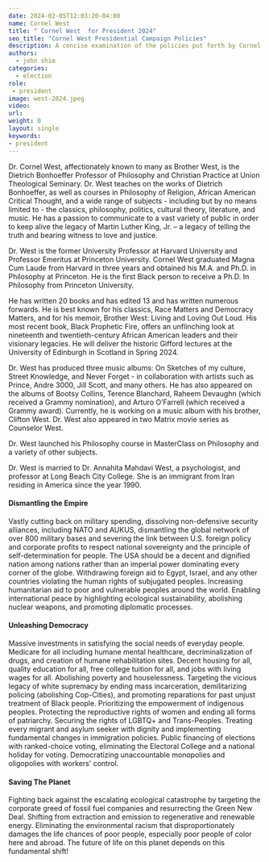 ```yaml
---
date: 2024-02-05T12:03:20-04:00
name: Cornel West 
title: " Cornel West  for President 2024"
seo_title: "Cornel West Presidential Campaign Policies"
description: A concise examination of the policies put forth by Cornel West  during his presidential campaign.
authors:
  - john shim
categories:
  - election
role:
 - president
image: west-2024.jpeg
video:
url: 
weight: 0
layout: single
keywords:
- president
---
```


Dr. Cornel West, affectionately known to many as Brother West, is the Dietrich Bonhoeffer Professor of Philosophy and Christian Practice at Union Theological Seminary. Dr. West teaches on the works of Dietrich Bonhoeffer, as well as courses in Philosophy of Religion, African American Critical Thought, and a wide range of subjects - including but by no means limited to - the classics, philosophy, politics, cultural theory, literature, and music. He has a passion to communicate to a vast variety of public in order to keep alive the legacy of Martin Luther King, Jr. – a legacy of telling the truth and bearing witness to love and justice.

Dr. West is the former University Professor at Harvard University and Professor Emeritus at Princeton University. Cornel West graduated Magna Cum Laude from Harvard in three years and obtained his M.A. and Ph.D. in Philosophy at Princeton. He is the first Black person to receive a Ph.D. In Philosophy from Princeton University. 

He has written 20 books and has edited 13 and has written numerous forwards.  He is best known for his classics, Race Matters and Democracy Matters, and for his memoir, Brother West: Living and Loving Out Loud. His most recent book, Black Prophetic Fire, offers an unflinching look at nineteenth and twentieth-century African American leaders and their visionary legacies. He will deliver the historic Gifford lectures at the University of Edinburgh in Scotland in Spring 2024.  

Dr. West has produced three music albums: On Sketches of my culture, Street Knowledge, and Never Forget - in collaboration with artists such as Prince, Andre 3000, Jill Scott, and many others. He has also appeared on the albums of Bootsy Collins, Terence Blanchard, Raheem Devaughn (which received a Grammy nomination), and Arturo O’Farrell (which received a Grammy award). Currently, he is working on a music album with his brother, Clifton West. Dr. West also appeared in two Matrix movie series as Counselor West.

Dr. West launched his Philosophy course in MasterClass on Philosophy and a variety of other subjects. 

Dr. West is married to Dr. Annahita Mahdavi West, a psychologist, and professor at Long Beach City College. She is an immigrant from Iran residing in America since the year 1990. 

#### Dismantling the Empire
Vastly cutting back on military spending, dissolving non-defensive security alliances, including NATO and AUKUS, dismantling the global network of over 800 military bases and severing the link between U.S. foreign policy and corporate profits to respect national sovereignty and the principle of self-determination for people. The USA should be a decent and dignified nation among nations rather than an imperial power dominating every corner of the globe. Withdrawing foreign aid to Egypt, Israel, and any other countries violating the human rights of subjugated peoples. Increasing humanitarian aid to poor and vulnerable peoples around the world. Enabling international peace by highlighting ecological sustainability, abolishing nuclear weapons, and promoting diplomatic processes.

#### Unleashing Democracy
Massive investments in satisfying the social needs of everyday people. Medicare for all including humane mental healthcare, decriminalization of drugs, and creation of humane rehabilitation sites. Decent housing for all, quality education for all, free college tuition for all, and jobs with living wages for all. Abolishing poverty and houselessness. Targeting the vicious legacy of white supremacy by ending mass incarceration, demilitarizing policing (abolishing Cop-Cities), and promoting reparations for past unjust treatment of Black people. Prioritizing the empowerment of indigenous peoples. Protecting the reproductive rights of women and ending all forms of patriarchy. Securing the rights of LGBTQ+ and Trans-Peoples. Treating every migrant and asylum seeker with dignity and implementing fundamental changes in immigration policies. Public financing of elections with ranked-choice voting, eliminating the Electoral College and a national holiday for voting. Democratizing unaccountable monopolies and oligopolies with workers' control.

#### Saving The Planet
Fighting back against the escalating ecological catastrophe by targeting the corporate greed of fossil fuel companies and resurrecting the Green New Deal. Shifting from extraction and emission to regenerative and renewable energy. Eliminating the environmental racism that disproportionately damages the life chances of poor people, especially poor people of color here and abroad. The future of life on this planet depends on this fundamental shift!